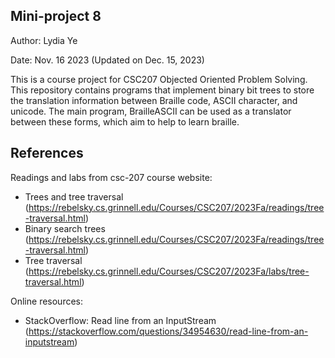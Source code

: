 ## Mini-project 8

Author: Lydia Ye

Date: Nov. 16 2023 (Updated on Dec. 15, 2023)

This is a course project for CSC207 Objected Oriented Problem Solving. 
This repository contains programs that implement binary bit trees to store the translation 
information between Braille code, ASCII character, and unicode. The main program, BrailleASCII 
can be used as a translator between these forms, which aim to help to learn braille.


## References

Readings and labs from csc-207 course website:

- Trees and tree traversal (https://rebelsky.cs.grinnell.edu/Courses/CSC207/2023Fa/readings/tree-traversal.html)
- Binary search trees (https://rebelsky.cs.grinnell.edu/Courses/CSC207/2023Fa/readings/tree-traversal.html)
- Tree traversal (https://rebelsky.cs.grinnell.edu/Courses/CSC207/2023Fa/labs/tree-traversal.html)

Online resources:

- StackOverflow: Read line from an InputStream (https://stackoverflow.com/questions/34954630/read-line-from-an-inputstream)
